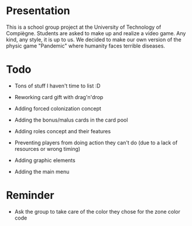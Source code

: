 Presentation
============
This is a school group project at the University of Technology of Compiègne.
Students are asked to make up and realize a video game. Any kind, any style, it is up to us.
We decided to make our own version of the physic game "Pandemic" where humanity faces terrible diseases.

Todo
====
* Tons of stuff I haven't time to list :D

* Reworking card gift with drag'n'drop
* Adding forced colonization concept
* Adding the bonus/malus cards in the card pool
* Adding roles concept and their features
* Preventing players from doing action they can't do (due to a lack of resources or wrong timing)
* Adding graphic elements
* Adding the main menu

Reminder
========
* Ask the group to take care of the color they chose for the zone color code
